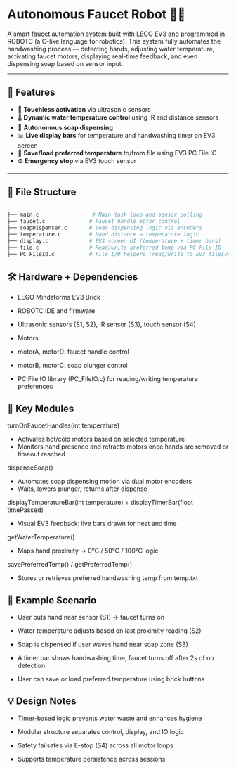 # Autonomous Faucet Robot 🚿🤖

A smart faucet automation system built with LEGO EV3 and programmed in ROBOTC (a C-like language for robotics). This system fully automates the handwashing process — detecting hands, adjusting water temperature, activating faucet motors, displaying real-time feedback, and even dispensing soap based on sensor input.

---

## 🎯 Features

- 🧼 **Touchless activation** via ultrasonic sensors
- 🌡️ **Dynamic water temperature control** using IR and distance sensors
- 🧠 **Autonomous soap dispensing**
- 📊 **Live display bars** for temperature and handwashing timer on EV3 screen
- 💾 **Save/load preferred temperature** to/from file using EV3 PC File IO
- ⛔ **Emergency stop** via EV3 touch sensor

---

## 🧱 File Structure

```bash
.
├── main.c                 # Main task loop and sensor polling
├── faucet.c              # Faucet handle motor control
├── soapDispenser.c       # Soap dispensing logic via encoders
├── temperature.c         # Hand distance → temperature logic
├── display.c             # EV3 screen UI (temperature + timer bars)
├── file.c                # Read/write preferred temp via PC File IO
├── PC_FileIO.c           # File I/O helpers (read/write to EV3 filesystem)
```

## 🛠 Hardware + Dependencies
- LEGO Mindstorms EV3 Brick

- ROBOTC IDE and firmware

- Ultrasonic sensors (S1, S2), IR sensor (S3), touch sensor (S4)

- Motors:

- motorA, motorD: faucet handle control

- motorB, motorC: soap plunger control

- PC File IO library (PC_FileIO.c) for reading/writing temperature preferences

## 🧠 Key Modules
turnOnFaucetHandles(int temperature)
- Activates hot/cold motors based on selected temperature
- Monitors hand presence and retracts motors once hands are removed or timeout reached

dispenseSoap()
- Automates soap dispensing motion via dual motor encoders
- Waits, lowers plunger, returns after dispense

displayTemperatureBar(int temperature) + displayTimerBar(float timePassed)
- Visual EV3 feedback: live bars drawn for heat and time

getWaterTemperature()
- Maps hand proximity → 0°C / 50°C / 100°C logic

savePreferredTemp() / getPreferredTemp()
- Stores or retrieves preferred handwashing temp from temp.txt

## 🧪 Example Scenario
- User puts hand near sensor (S1) → faucet turns on

- Water temperature adjusts based on last proximity reading (S2)

- Soap is dispensed if user waves hand near soap zone (S3)

- A timer bar shows handwashing time; faucet turns off after 2s of no detection

- User can save or load preferred temperature using brick buttons

## 💡 Design Notes
- Timer-based logic prevents water waste and enhances hygiene

- Modular structure separates control, display, and IO logic

- Safety failsafes via E-stop (S4) across all motor loops

- Supports temperature persistence across sessions
